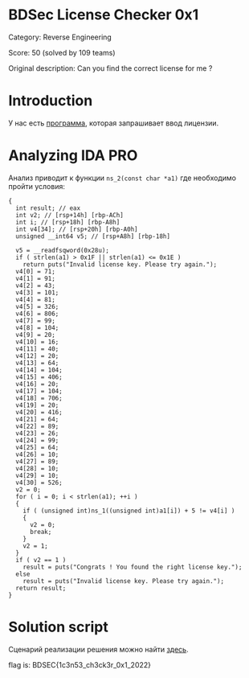 # BDSec License Checker 0x1
Category: Reverse Engineering

Score: 50 (solved by 109 teams)

Original description: Can you find the correct license for me ?

# Introduction
У нас есть [программа](https://github.com/silver12-A/Writeups/blob/main/CTF_2022/BDSec_CTF_2022/Reverse%20Engineering/BDSec%20License%20Checker%200x1/bdsec_license_checker_1.out), которая запрашивает ввод лицензии.

# Analyzing IDA PRO
Анализ приводит к функции `ns_2(const char *a1)` где необходимо пройти условия:

```int __fastcall ns_2(const char *a1)
{
  int result; // eax
  int v2; // [rsp+14h] [rbp-ACh]
  int i; // [rsp+18h] [rbp-A8h]
  int v4[34]; // [rsp+20h] [rbp-A0h]
  unsigned __int64 v5; // [rsp+A8h] [rbp-18h]

  v5 = __readfsqword(0x28u);
  if ( strlen(a1) > 0x1F || strlen(a1) <= 0x1E )
    return puts("Invalid license key. Please try again.");
  v4[0] = 71;
  v4[1] = 91;
  v4[2] = 43;
  v4[3] = 101;
  v4[4] = 81;
  v4[5] = 326;
  v4[6] = 806;
  v4[7] = 99;
  v4[8] = 104;
  v4[9] = 20;
  v4[10] = 16;
  v4[11] = 40;
  v4[12] = 20;
  v4[13] = 64;
  v4[14] = 104;
  v4[15] = 406;
  v4[16] = 20;
  v4[17] = 104;
  v4[18] = 706;
  v4[19] = 20;
  v4[20] = 416;
  v4[21] = 64;
  v4[22] = 89;
  v4[23] = 26;
  v4[24] = 99;
  v4[25] = 64;
  v4[26] = 10;
  v4[27] = 89;
  v4[28] = 10;
  v4[29] = 10;
  v4[30] = 526;
  v2 = 0;
  for ( i = 0; i < strlen(a1); ++i )
  {
    if ( (unsigned int)ns_1((unsigned int)a1[i]) + 5 != v4[i] )
    {
      v2 = 0;
      break;
    }
    v2 = 1;
  }
  if ( v2 == 1 )
    result = puts("Congrats ! You found the right license key.");
  else
    result = puts("Invalid license key. Please try again.");
  return result;
}
```

# Solution script
Сценарий реализации решения можно найти [здесь](https://github.com/silver12-A/Writeups/blob/main/CTF_2022/BDSec_CTF_2022/Reverse%20Engineering/BDSec%20License%20Checker%200x1/solver.py).


flag is: BDSEC{1c3n53_ch3ck3r_0x1_2022}
